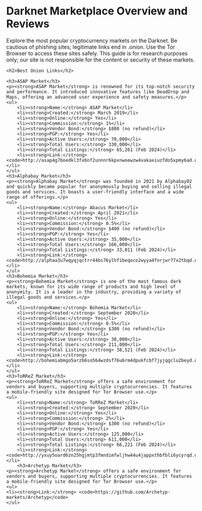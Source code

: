 <body>
    <h1>Darknet Marketplace Overview and Reviews</h1>
    <p>Explore the most popular cryptocurrency markets on the Darknet. Be cautious of phishing sites; legitimate links end in .onion. Use the Tor Browser to access these sites safely. This guide is for research purposes only; our site is not responsible for the content or security of these markets.</p>

    <h2>Best Onion Links</h2>

    <h3>ASAP Market</h3>
    <p><strong>ASAP Market</strong> is renowned for its top-notch security and performance. It introduced innovative features like DeadDrop and Maps, offering an advanced user experience and safety measures.</p>
    <ul>
        <li><strong>Name:</strong> ASAP Market</li>
        <li><strong>Created:</strong> March 2019</li>
        <li><strong>Online:</strong> Yes</li>
        <li><strong>Commission:</strong> 1%</li>
        <li><strong>Vendor Bond:</strong> $800 (no refund)</li>
        <li><strong>PGP:</strong> Yes</li>
        <li><strong>Active Users:</strong> 70,000</li>
        <li><strong>Total Users:</strong> 330,000</li>
        <li><strong>Total Listings:</strong> 65,261 (Feb 2024)</li>
        <li><strong>Link:</strong> <code>http://asap4g7boedkl3fxbnf2unnnr6kpxnwoewzw4vakaxiuzfdo5xpmy6ad.onion</code></li>
    </ul>
    <h3>Alphabay Market</h3>
    <p><strong>Alphabay Market</strong> was founded in 2021 by Alphabay02 and quickly became popular for anonymously buying and selling illegal goods and services. It boasts a user-friendly interface and a wide range of offerings.</p>
    <ul>
        <li><strong>Name:</strong> Abacus Market</li>
        <li><strong>Created:</strong> April 2021</li>
        <li><strong>Online:</strong> Yes</li>
        <li><strong>Commission:</strong> 0.5%</li>
        <li><strong>Vendor Bond:</strong> $400 (no refund)</li>
        <li><strong>PGP:</strong> Yes</li>
        <li><strong>Active Users:</strong> 35,000</li>
        <li><strong>Total Users:</strong> 166,000</li>
        <li><strong>Total Listings:</strong> 33,011 (Feb 2024)</li>
        <li><strong>Link:</strong> <code>http://alphaa3u7wqyqjqctrr44bs76ylhfibeqoco2wyya4fnrjwr77x2tbqd.onion</code></li>
    </ul>
    <h3>Bohemia Market</h3>
    <p><strong>Bohemia Market</strong> is one of the most famous dark markets, known for its wide range of products and high level of anonymity. It is a leader in the industry, providing a variety of illegal goods and services.</p>
    <ul>
        <li><strong>Name:</strong> Bohemia Market</li>
        <li><strong>Created:</strong> September 2020</li>
        <li><strong>Online:</strong> Yes</li>
        <li><strong>Commission:</strong> 0.5%</li>
        <li><strong>Vendor Bond:</strong> $300 (no refund)</li>
        <li><strong>PGP:</strong> Yes</li>
        <li><strong>Active Users:</strong> 38,000</li>
        <li><strong>Total Users:</strong> 211,000</li>
        <li><strong>Total Listings:</strong> 38,521 (Feb 2024)</li>
        <li><strong>Link:</strong> <code>http://bohemiabmgo5arzb6so564wzdsf76u6rm4dpukfcbf7jyjqgclu2beyd.onion</code></li>
    </ul>
    <h3>ToRReZ Market</h3>
    <p><strong>ToRReZ Market</strong> offers a safe environment for vendors and buyers, supporting multiple cryptocurrencies. It features a mobile-friendly site designed for Tor Browser use.</p>
    <ul>
        <li><strong>Name:</strong> ToRReZ Market</li>
        <li><strong>Created:</strong> September 2020</li>
        <li><strong>Online:</strong> Yes</li>
        <li><strong>Commission:</strong> 2%</li>
        <li><strong>Vendor Bond:</strong> $300 (no refund)</li>
        <li><strong>PGP:</strong> Yes</li>
        <li><strong>Active Users:</strong> 125,000</li>
        <li><strong>Total Users:</strong> 611,000</li>
        <li><strong>Total Listings:</strong> 66,221 (Feb 2024)</li>
        <li><strong>Link:</strong> <code>http://yxuy5oard6zn25hgjmtp3fmndimfwljhw44u4jappxthbfbli6ycyrqd.onion</code></li>
        <h3>Archetyp Market</h3>
    <p><strong>Archetyp Market</strong> offers a safe environment for vendors and buyers, supporting multiple cryptocurrencies. It features a mobile-friendly site designed for Tor Browser use.</p>
    <ul>
    <li><strong>Link:</strong> <code>https://github.com/Archetyp-markets/Archetyp</code>
    </ul>
</body>
